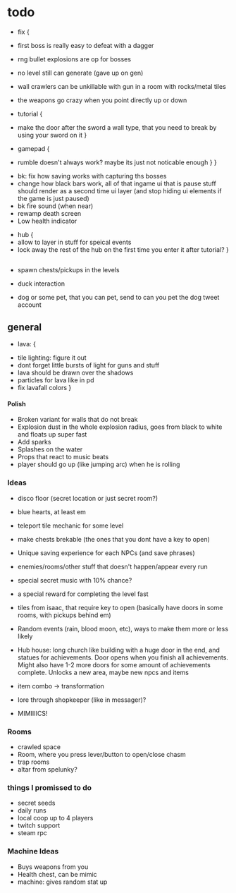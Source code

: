 # todo

* fix {
 + first boss is really easy to defeat with a dagger
 + rng bullet explosions are op for bosses
 + no level still can generate (gave up on gen)
 + wall crawlers can be unkillable with gun in a room with rocks/metal tiles
 + the weapons go crazy when you point directly up or down

 + tutorial {
  - make the door after the sword a wall type, that you need to break by using your sword on it
 }

 + gamepad {
  - rumble doesn't always work? maybe its just not noticable enough
 }
}

* bk: fix how saving works with capturing ths bosses
* change how black bars work, all of that ingame ui that is pause stuff should render as a second time ui layer (and stop hiding ui elements if the game is just paused)
* bk fire sound (when near)
* rewamp death screen
* Low health indicator

+ hub {
 + allow to layer in stuff for speical events
 + lock away the rest of the hub on the first time you enter it after tutorial?
}

##

* spawn chests/pickups in the levels

* duck interaction

* dog or some pet, that you can pet, send to can you pet the dog tweet account

## general

* lava: {
 + tile lighting: figure it out
 + dont forget little bursts of light for guns and stuff
 + lava should be drawn over the shadows
 + particles for lava like in pd
 + fix lavafall colors
}

#### Polish

* Broken variant for walls that do not break
* Explosion dust in the whole explosion radius, goes from black to white and floats up super fast
* Add sparks
* Splashes on the water
* Props that react to music beats
* player should go up (like jumping arc) when he is rolling

### Ideas

* disco floor (secret location or just secret room?)
* blue hearts, at least em

* teleport tile mechanic for some level
* make chests brekable (the ones that you dont have a key to open)
* Unique saving experience for each NPCs (and save phrases)
* enemies/rooms/other stuff that doesn't happen/appear every run

* special secret music with 10% chance?
* a special reward for completing the level fast

* tiles from isaac, that require key to open (basically have doors in some rooms, with pickups behind em)
* Random events (rain, blood moon, etc), ways to make them more or less likely
* Hub house: long church like building with a huge door in the end, and statues for achievements. Door opens when you finish all achievements. Might also have 1-2 more doors for some amount of achievements complete. Unlocks a new area, maybe new npcs and items
* item combo -> transformation
* lore through shopkeeper (like in messager)?
* MIMIIIICS!

### Rooms

* crawled space
* Room, where you press lever/button to open/close chasm
* trap rooms
* altar from spelunky?

### things I promissed to do

* secret seeds
* daily runs
* local coop up to 4 players
* twitch support
* steam rpc

### Machine Ideas

* Buys weapons from you
* Health chest, can be mimic 
* machine: gives random stat up